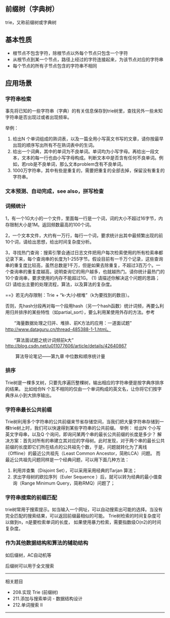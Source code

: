 ## 前缀树（字典树）

trie，又称前缀树或字典树

## 基本性质

- 根节点不包含字符，除根节点以外每个节点只包含一个字符
- 从根节点到某一个节点，路径上经过的字符连接起来，为该节点对应的字符串
- 每个节点的所有子节点包含的字符串不相同

## 应用场景

### 字符串检索

事先将已知的一些字符串（字典）的有关信息保存到trie树里，查找另外一些未知字符串是否出现过或者出现频率。

举例：

1. 给出N 个单词组成的熟词表，以及一篇全用小写英文书写的文章，请你按最早出现的顺序写出所有不在熟词表中的生词。
2. 给出一个词典，其中的单词为不良单词。单词均为小写字母。再给出一段文本，文本的每一行也由小写字母构成。判断文本中是否含有任何不良单词。例如，若rob是不良单词，那么文本problem含有不良单词。
3. 1000万字符串，其中有些是重复的，需要把重复的全部去掉，保留没有重复的字符串。

### 文本预测、自动完成，see also，拼写检查

### 词频统计

1，有一个1G大小的一个文件，里面每一行是一个词，词的大小不超过16字节，内存限制大小是1M。返回频数最高的100个词。

2，一个文本文件，大约有一万行，每行一个词，要求统计出其中最频繁出现的前10个词，请给出思想，给出时间复杂度分析。

3，寻找热门查询：搜索引擎会通过日志文件把用户每次检索使用的所有检索串都记录下来，每个查询串的长度为1-255字节。假设目前有一千万个记录，这些查询串的重复度比较高，虽然总数是1千万，但是如果去除重复，不超过3百万个。一个查询串的重复度越高，说明查询它的用户越多，也就越热门。请你统计最热门的10个查询串，要求使用的内存不能超过1G。
(1) 请描述你解决这个问题的思路；
(2) 请给出主要的处理流程，算法，以及算法的复杂度。

==》若无内存限制：Trie + “k-大/小根堆”（k为要找到的数目）。

否则，先hash分段再对每一个段用hash（另一个hash函数）统计词频，再要么利用归并排序的某些特性（如partial_sort），要么利用某使用外存的方法。参考

　　“海量数据处理之归并、堆排、前K方法的应用：一道面试题” http://www.dataguru.cn/thread-485388-1-1.html。

　　“算法面试题之统计词频前k大” http://blog.csdn.net/u011077606/article/details/42640867

　　 算法导论笔记——第九章 中位数和顺序统计量



### 排序

Trie树是一棵多叉树，只要先序遍历整棵树，输出相应的字符串便是按字典序排序的结果。
比如给你N 个互不相同的仅由一个单词构成的英文名，让你将它们按字典序从小到大排序输出。


### 字符串最长公共前缀

Trie树利用多个字符串的公共前缀来节省存储空间，当我们把大量字符串存储到一棵trie树上时，我们可以快速得到某些字符串的公共前缀。
举例：
给出N 个小写英文字母串，以及Q 个询问，即询问某两个串的最长公共前缀的长度是多少？
解决方案：首先对所有的串建立其对应的字母树。此时发现，对于两个串的最长公共前缀的长度即它们所在结点的公共祖先个数，于是，问题就转化为了离线（Offline）的最近公共祖先（Least Common Ancestor，简称LCA）问题。
而最近公共祖先问题同样是一个经典问题，可以用下面几种方法：

1. 利用并查集（Disjoint Set），可以采用采用经典的Tarjan 算法；
2. 求出字母树的欧拉序列（Euler Sequence ）后，就可以转为经典的最小值查询（Range Minimum Query，简称RMQ）问题了；

### 字符串搜索的前缀匹配

trie树常用于搜索提示。如当输入一个网址，可以自动搜索出可能的选择。当没有完全匹配的搜索结果，可以返回前缀最相似的可能。
Trie树检索的时间复杂度可以做到n，n是要检索单词的长度，
如果使用暴力检索，需要指数级O(n2)的时间复杂度。

### 作为其他数据结构和算法的辅助结构

如后缀树，AC自动机等

后缀树可以用于全文搜索

---

相关题目

- 208.实现 Trie (前缀树)
- 211.添加与搜索单词 - 数据结构设计
- 212.单词搜索 II

---
